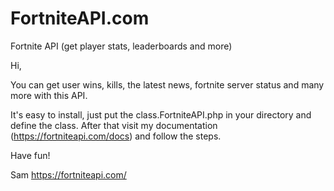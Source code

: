 # FortniteAPI.com
Fortnite API (get player stats, leaderboards and more)

Hi,

You can get user wins, kills, the latest news, fortnite server status and many more with this API.

It's easy to install, just put the class.FortniteAPI.php in your directory and define the class. After that visit my documentation (https://fortniteapi.com/docs) and follow the steps.

Have fun!

Sam
https://fortniteapi.com/
